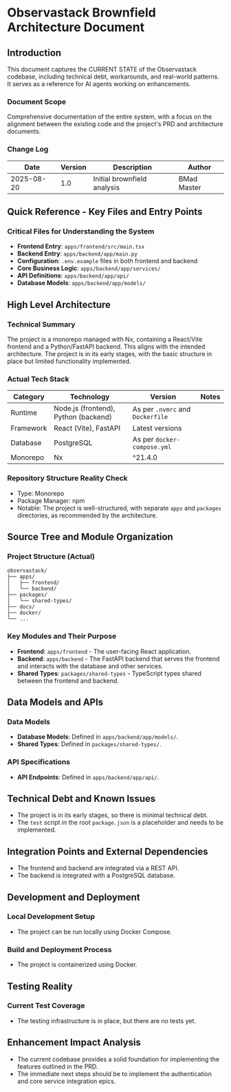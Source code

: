 # Observastack Brownfield Architecture Document

## Introduction

This document captures the CURRENT STATE of the Observastack codebase, including technical debt, workarounds, and real-world patterns. It serves as a reference for AI agents working on enhancements.

### Document Scope

Comprehensive documentation of the entire system, with a focus on the alignment between the existing code and the project's PRD and architecture documents.

### Change Log

| Date | Version | Description | Author |
| --- | --- | --- | --- |
| 2025-08-20 | 1.0 | Initial brownfield analysis | BMad Master |

## Quick Reference - Key Files and Entry Points

### Critical Files for Understanding the System

- **Frontend Entry**: `apps/frontend/src/main.tsx`
- **Backend Entry**: `apps/backend/app/main.py`
- **Configuration**: `.env.example` files in both frontend and backend
- **Core Business Logic**: `apps/backend/app/services/`
- **API Definitions**: `apps/backend/app/api/`
- **Database Models**: `apps/backend/app/models/`

## High Level Architecture

### Technical Summary

The project is a monorepo managed with Nx, containing a React/Vite frontend and a Python/FastAPI backend. This aligns with the intended architecture. The project is in its early stages, with the basic structure in place but limited functionality implemented.

### Actual Tech Stack

| Category | Technology | Version | Notes |
| --- | --- | --- | --- |
| Runtime | Node.js (frontend), Python (backend) | As per `.nvmrc` and `Dockerfile` | |
| Framework | React (Vite), FastAPI | Latest versions | |
| Database | PostgreSQL | As per `docker-compose.yml` | |
| Monorepo | Nx | ^21.4.0 | |

### Repository Structure Reality Check

- Type: Monorepo
- Package Manager: npm
- Notable: The project is well-structured, with separate `apps` and `packages` directories, as recommended by the architecture.

## Source Tree and Module Organization

### Project Structure (Actual)

```text
observastack/
├── apps/
│   ├── frontend/
│   └── backend/
├── packages/
│   └── shared-types/
├── docs/
├── docker/
└── ...
```

### Key Modules and Their Purpose

- **Frontend**: `apps/frontend` - The user-facing React application.
- **Backend**: `apps/backend` - The FastAPI backend that serves the frontend and interacts with the database and other services.
- **Shared Types**: `packages/shared-types` - TypeScript types shared between the frontend and backend.

## Data Models and APIs

### Data Models

- **Database Models**: Defined in `apps/backend/app/models/`.
- **Shared Types**: Defined in `packages/shared-types/`.

### API Specifications

- **API Endpoints**: Defined in `apps/backend/app/api/`.

## Technical Debt and Known Issues

- The project is in its early stages, so there is minimal technical debt.
- The `test` script in the root `package.json` is a placeholder and needs to be implemented.

## Integration Points and External Dependencies

- The frontend and backend are integrated via a REST API.
- The backend is integrated with a PostgreSQL database.

## Development and Deployment

### Local Development Setup

- The project can be run locally using Docker Compose.

### Build and Deployment Process

- The project is containerized using Docker.

## Testing Reality

### Current Test Coverage

- The testing infrastructure is in place, but there are no tests yet.

## Enhancement Impact Analysis

- The current codebase provides a solid foundation for implementing the features outlined in the PRD.
- The immediate next steps should be to implement the authentication and core service integration epics.

